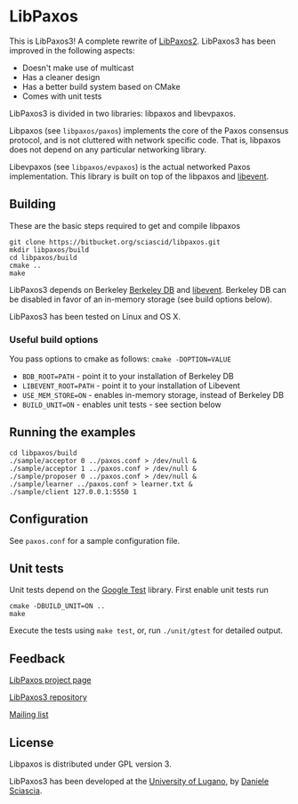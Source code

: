 # LibPaxos

This is LibPaxos3! A complete rewrite of [LibPaxos2](http://libpaxos.sourceforge.net/). LibPaxos3 has been improved in the following aspects:

- Doesn't make use of multicast
- Has a cleaner design
- Has a better build system based on CMake
- Comes with unit tests

LibPaxos3 is divided in two libraries: libpaxos and libevpaxos. 

Libpaxos (see ```libpaxos/paxos```) implements the core of the Paxos consensus protocol, and is not cluttered with network specific code. That is, libpaxos does not depend on any particular networking library.

Libevpaxos (see ```libpaxos/evpaxos```) is the actual networked Paxos implementation. This library is built on top of the libpaxos and [libevent](http://www.libevent.org).

## Building

These are the basic steps required to get and compile libpaxos

	git clone https://bitbucket.org/sciascid/libpaxos.git
	mkdir libpaxos/build
	cd libpaxos/build
	cmake ..
	make

LibPaxos3 depends on Berkeley [Berkeley DB](http://www.oracle.com/technetwork/products/berkeleydb/overview/index.html) and [libevent](http://www.libevent.org). Berkeley DB can be disabled in favor of an in-memory storage (see build options below).

LibPaxos3 has been tested on Linux and OS X.

### Useful build options

You pass options to cmake as follows: ```cmake -DOPTION=VALUE```

- ```BDB_ROOT=PATH```  - point it to your installation of Berkeley DB
- ```LIBEVENT_ROOT=PATH``` -  point it to your installation of Libevent
- ```USE_MEM_STORE=ON``` - enables in-memory storage, instead of Berkeley DB
- ```BUILD_UNIT=ON``` -  enables unit tests - see section below

## Running the examples

	cd libpaxos/build
	./sample/acceptor 0 ../paxos.conf > /dev/null &
	./sample/acceptor 1 ../paxos.conf > /dev/null &
	./sample/proposer 0 ../paxos.conf > /dev/null &
	./sample/learner ../paxos.conf > learner.txt &
	./sample/client 127.0.0.1:5550 1

## Configuration

See ```paxos.conf``` for a sample configuration file.

##  Unit tests

Unit tests depend on the [Google Test](http://code.google.com/p/googletest/) library. First enable unit tests run

	cmake -DBUILD_UNIT=ON ..
	make

Execute the tests using ```make test```, or, run ```./unit/gtest``` for detailed output.

## Feedback

[LibPaxos project page](http://libpaxos.sourceforge.net)

[LibPaxos3 repository](https://bitbucket.org/sciascid/libpaxos)

[Mailing list](https://lists.sourceforge.net/lists/listinfo/libpaxos-general)

## License

Libpaxos is distributed under GPL version 3.

LibPaxos3 has been developed at the [University of Lugano](http://inf.usi.ch), by [Daniele Sciascia](http://atelier.inf.usi.ch/~sciascid).
